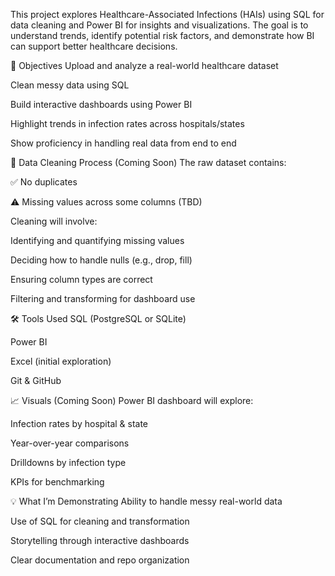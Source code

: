 This project explores Healthcare-Associated Infections (HAIs) using SQL for data cleaning and Power BI for insights and visualizations. The goal is to understand trends, identify potential risk factors, and demonstrate how BI can support better healthcare decisions.

📌 Objectives
Upload and analyze a real-world healthcare dataset

Clean messy data using SQL

Build interactive dashboards using Power BI

Highlight trends in infection rates across hospitals/states

Show proficiency in handling real data from end to end


🧹 Data Cleaning Process (Coming Soon)
The raw dataset contains:

✅ No duplicates

⚠️ Missing values across some columns (TBD)

Cleaning will involve:

Identifying and quantifying missing values

Deciding how to handle nulls (e.g., drop, fill)

Ensuring column types are correct

Filtering and transforming for dashboard use

🛠️ Tools Used
SQL (PostgreSQL or SQLite)

Power BI

Excel (initial exploration)

Git & GitHub

📈 Visuals (Coming Soon)
Power BI dashboard will explore:

Infection rates by hospital & state

Year-over-year comparisons

Drilldowns by infection type

KPIs for benchmarking

💡 What I’m Demonstrating
Ability to handle messy real-world data

Use of SQL for cleaning and transformation

Storytelling through interactive dashboards

Clear documentation and repo organization
